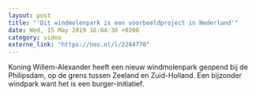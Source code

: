 ```yaml
---
layout: post
title: "'Dit windmolenpark is een voorbeeldproject in Nederland'"
date: Wed, 15 May 2019 16:04:30 +0200
category: video
externe_link: "https://nos.nl/l/2284770"
---
```


Koning Willem-Alexander heeft een nieuw windmolenpark geopend bij de Philipsdam, op de grens tussen Zeeland en Zuid-Holland. Een bijzonder windpark want het is een burger-initiatief.
